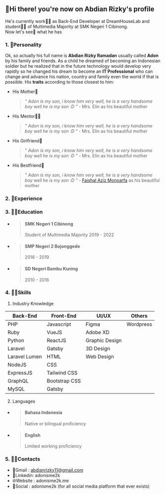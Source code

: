 ## 👋Hi there! you're now on Abdian Rizky's profile

He's currently work👨‍💻 as Back-End Developer at DreamHouseLab and student👨‍🎓 of Multimedia Majority at SMK Negeri 1 Cibinong. <br> Now let's see👀 what he has

### 1. 🧑Personality

Ok, so actually his full name is **Abdian Rizky Ramadan** usually called **Adon** by his family and friends. As a child he dreamed of becoming an Indonesian soldier but he realized that in the future technology would develop very rapidly so he changed his dream to become an **IT Professional** who can change and advance his nation, country and family even the world if that is possible. His **traits** according to those closest to him:
  - His Mother👵
    > *" Adon is my son, i know him very well, he is a very handsome boy well he is my son :D "* - Mrs. Elin as his beautiful mother

  - His Mentor👨‍🏫
    > *" Adon is my son, i know him very well, he is a very handsome boy well he is my son :D "* - Mrs. Elin as his beautiful mother
    > 
  
  - His Girlfriend👧
    > *" Adon is my son, i know him very well, he is a very handsome boy well he is my son :D "* - Mrs. Elin as his beautiful mother
    > 
  
  - His Bestfriend👦
    > *" Adon is my son, i know him very well, he is a very handsome boy well he is my son :D "* - [Faishal Aziz Monoarfa]() as his beautiful mother
    > 

### 2. 👔Experience

### 3. 👨‍🎓Education 

  - > #### SMK Negeri 1 Cibinong
    > Student of Multimedia Majority
    > 2019 - 2022

  - > #### SMP Negeri 2 Bojonggede
    > 2016 - 2019

  - > #### SD Negeri Bambu Kuning
    > 2010 - 2016

### 4. 🤹‍♂️Skills

1. Industry Knowledge

| Back-End      | Front-End     | UI/UX          | Others    |
|---------------|---------------|----------------|-----------|
| PHP           | Javascript    | Figma          | Wordpress |
| Ruby          | VueJS         | Adobe XD       |           |
| Python        | ReactJS       | Graphic Design |           |
| Laravel       | Gatsby        | 3D Design      |           |
| Laravel Lumen | HTML          | Web Design     |           |
| NodeJS        | CSS           |                |           |
| ExpressJS     | Tailwind CSS  |                |           |
| GraphQL       | Bootstrap CSS |                |           |
| MySQL         | Gatsby        |                |           |
  
2. Languages
  - > #### Bahasa Indonesia 
    > Native or bilingual proficiency 
  
  - > #### English
    > Limited working proficiency
  
### 5. 🕵️‍♂️Contacts
- 📧Gmail   : abdianrizky11@gmail.com
- 🔗Linkedin: adonisme2k
- 🌐Website : adonisme2k.me
- 🤳Social  : adonisme2k (for all social media platform that ever exists)
